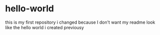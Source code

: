 # hello-world
this is my first repository
i changed because I don't want my readme look like the hello world i created previousy
